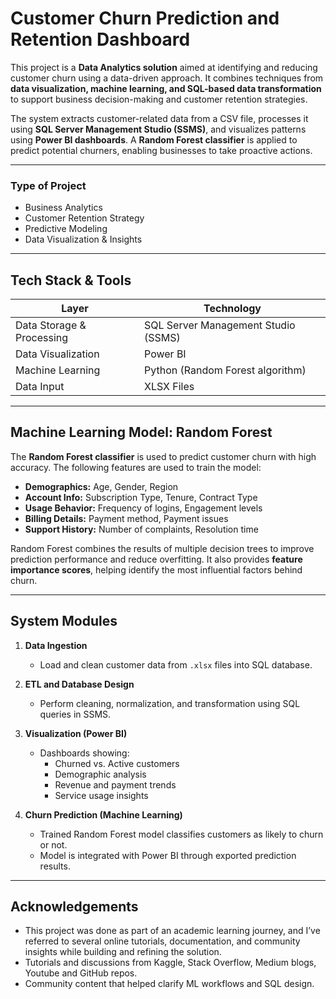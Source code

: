 # Customer Churn Prediction and Retention Dashboard

This project is a **Data Analytics solution** aimed at identifying and reducing customer churn using a data-driven approach. It combines techniques from **data visualization, machine learning, and SQL-based data transformation** to support business decision-making and customer retention strategies.

The system extracts customer-related data from a CSV file, processes it using **SQL Server Management Studio (SSMS)**, and visualizes patterns using **Power BI dashboards**. A **Random Forest classifier** is applied to predict potential churners, enabling businesses to take proactive actions.

---

### Type of Project
- Business Analytics
- Customer Retention Strategy
- Predictive Modeling
- Data Visualization & Insights

---

## Tech Stack & Tools

| Layer                     | Technology                             |
|--------------------------|----------------------------------------|
| Data Storage & Processing| SQL Server Management Studio (SSMS)    |
| Data Visualization       | Power BI                               |
| Machine Learning         | Python (Random Forest algorithm)       |
| Data Input               | XLSX Files                              |

---

## Machine Learning Model: Random Forest

The **Random Forest classifier** is used to predict customer churn with high accuracy. The following features are used to train the model:

- **Demographics:** Age, Gender, Region
- **Account Info:** Subscription Type, Tenure, Contract Type
- **Usage Behavior:** Frequency of logins, Engagement levels
- **Billing Details:** Payment method, Payment issues
- **Support History:** Number of complaints, Resolution time

Random Forest combines the results of multiple decision trees to improve prediction performance and reduce overfitting. It also provides **feature importance scores**, helping identify the most influential factors behind churn.

---

## System Modules

1. **Data Ingestion**
   - Load and clean customer data from `.xlsx` files into SQL database.

2. **ETL and Database Design**
   - Perform cleaning, normalization, and transformation using SQL queries in SSMS.

3. **Visualization (Power BI)**
   - Dashboards showing:
     - Churned vs. Active customers
     - Demographic analysis
     - Revenue and payment trends
     - Service usage insights

4. **Churn Prediction (Machine Learning)**
   - Trained Random Forest model classifies customers as likely to churn or not.
   - Model is integrated with Power BI through exported prediction results.

---

## Acknowledgements

- This project was done as part of an academic learning journey, and I’ve referred to several online tutorials, documentation, and community insights while building and refining the solution.
- Tutorials and discussions from Kaggle, Stack Overflow, Medium blogs, Youtube and GitHub repos.
- Community content that helped clarify ML workflows and SQL design.
